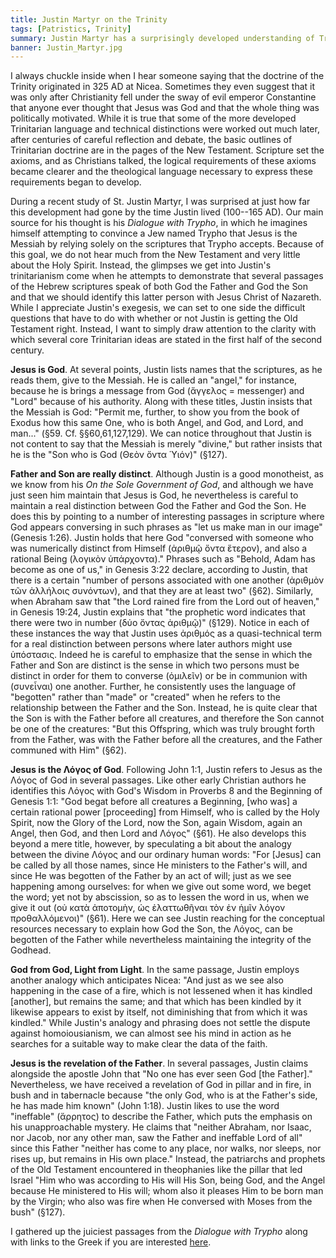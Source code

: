 ```yaml
---
title: Justin Martyr on the Trinity
tags: [Patristics, Trinity]
summary: Justin Martyr has a surprisingly developed understanding of Trinitarian doctrine for someone writing in the first half of the second century.
banner: Justin_Martyr.jpg
---
```


I always chuckle inside when I hear someone saying that the doctrine of the Trinity originated in 325 AD at Nicea.  Sometimes they even suggest that it was only after Christianity fell under the sway of evil emperor Constantine that anyone ever thought that Jesus was God and that the whole thing was politically motivated.  While it is true that some of the more developed Trinitarian language and technical distinctions were worked out much later, after centuries of careful reflection and debate, the basic outlines of Trinitarian doctrine are in the pages of the New Testament.  Scripture set the axioms, and as Christians talked, the logical requirements of these axioms became clearer and the theological language necessary to express these requirements began to develop.

During a recent study of St. Justin Martyr, I was surprised at just how far this development had gone by the time Justin lived (100--165 AD).  Our main source for his thought is his *Dialogue with Trypho*, in which he imagines himself attempting to convince a Jew named Trypho that Jesus is the Messiah by relying solely on the scriptures that Trypho accepts.  Because of this goal, we do not hear much from the New Testament and very little about the Holy Spirit.  Instead, the glimpses we get into Justin's trinitarianism come when he attempts to demonstrate that several passages of the Hebrew scriptures speak of both God the Father and God the Son and that we should identify this latter person with Jesus Christ of Nazareth.  While I appreciate Justin's exegesis, we can set to one side the difficult questions that have to do with whether or not Justin is getting the Old Testament right.  Instead, I want to simply draw attention to the clarity with which several core Trinitarian ideas are stated in the first half of the second century.<!--more-->

**Jesus is God**.  At several points, Justin lists names that the scriptures, as he reads them, give to the Messiah.  He is called an "angel," for instance, because he is brings a message from God (ἄγγελος = messenger) and "Lord" because of his authority.  Along with these titles, Justin insists that the Messiah is God: "Permit me, further, to show you from the book of Exodus how this same One, who is both Angel, and God, and Lord, and man..." (§59.  Cf. §§60,61,127,129).  We can notice throughout that Justin is not content to say that the Messiah is merely "divine," but rather insists that he is the "Son who is God (Θεὸν ὄντα Ὑιόν)" (§127).

**Father and Son are really distinct**.  Although Justin is a good monotheist, as we know from his *On the Sole Government of God*, and although we have just seen him maintain that Jesus is God, he nevertheless is careful to maintain a real distinction between God the Father and God the Son.  He does this by pointing to a number of interesting passages in scripture where God appears conversing in such phrases as "let us make man in our image" (Genesis 1:26).  Justin holds that here God "conversed with someone who was numerically distinct from Himself (ἀριθμῷ ὄντα ἕτερον), and also a rational Being (λογικὸν ὑπάρχοντα)."  Phrases such as "Behold, Adam has become as one of us," in Genesis 3:22 declare, according to Justin, that there is a certain "number of persons associated with one another (ἀριθμὸν τῶν ἀλλήλοις συνόντων), and that they are at least two" (§62).  Similarly, when Abraham saw that "the Lord rained fire from the Lord out of heaven," in Genesis 19:24, Justin explains that "the prophetic word indicates that there were two in number (δύο ὄντας ἀριθμῷ)" (§129).  Notice in each of these instances the way that Justin uses ἀριθμός as a quasi-technical term for a real distinction between persons where later authors might use ὑπόστασις.  Indeed he is careful to emphasize that the sense in which the Father and Son are distinct is the sense in which two persons must be distinct in order for them to converse (ὁμιλεῖν) or be in communion with (συνεἶναι) one another.  Further, he consistently uses the language of "begotten" rather than "made" or "created" when he refers to the relationship between the Father and the Son.  Instead, he is quite clear that the Son is with the Father before all creatures, and therefore the Son cannot be one of the creatures: "But this Offspring, which was truly brought forth from the Father, was with the Father before all the creatures, and the Father communed with Him" (§62).

**Jesus is the Λόγος of God**.  Following John 1:1, Justin refers to Jesus as the Λόγος of God in several passages.  Like other early Christian authors he identifies this Λόγος with God's Wisdom in Proverbs 8 and the Beginning of Genesis 1:1: "God begat before all creatures a Beginning, [who was] a certain rational power [proceeding] from Himself, who is called by the Holy Spirit, now the Glory of the Lord, now the Son, again Wisdom, again an Angel, then God, and then Lord and Λόγος" (§61).  He also develops this beyond a mere title, however, by speculating a bit about the analogy between the divine Λόγος and our ordinary human words: "For [Jesus] can be called by all those names, since He ministers to the Father's will, and since He was begotten of the Father by an act of will; just as we see happening among ourselves: for when we give out some word, we beget the word; yet not by abscission, so as to lessen the word in us, when we give it out (οὐ κατὰ ἀποτομὴν, ὡς ἐλαττωθῆναι τὸν ἐν ἡμῖν λόγον προθαλλόμενοι)" (§61).  Here we can see Justin reaching for the conceptual resources necessary to explain how God the Son, the Λόγος, can be begotten of the Father while nevertheless maintaining the integrity of the Godhead.

**God from God, Light from Light**.  In the same passage, Justin employs another analogy which anticipates Nicea: "And just as we see also happening in the case of a fire, which is not lessened when it has kindled [another], but remains the same; and that which has been kindled by it likewise appears to exist by itself, not diminishing that from which it was kindled."  While Justin's analogy and phrasing does not settle the dispute against homoiousianism, we can almost see his mind in action as he searches for a suitable way to make clear the data of the faith.

**Jesus is the revelation of the Father**.  In several passages, Justin claims alongside the apostle John that "No one has ever seen God [the Father]."  Nevertheless, we have received a revelation of God in pillar and in fire, in bush and in tabernacle because  "the only God, who is at the Father's side, he has made him known" (John 1:18).  Justin likes to use the word "ineffable" (ἄρρητος) to describe the Father, which puts the emphasis on his unapproachable mystery.  He claims that "neither Abraham, nor Isaac, nor Jacob, nor any other man, saw the Father and ineffable Lord of all" since this Father "neither has come to any place, nor walks, nor sleeps, nor rises up, but remains in His own place."  Instead, the patriarchs and prophets of the Old Testament encountered in theophanies like the pillar that led Israel "Him who was according to His will His Son, being God, and the Angel because He ministered to His will; whom also it pleases Him to be born man by the Virgin; who also was fire when He conversed with Moses from the bush" (§127).

I gathered up the juiciest passages from the *Dialogue with Trypho* along with links to the Greek if you are interested [here](http://www.dansheffler.com/justintrinitynotes/).